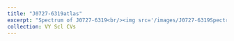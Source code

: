 ```yaml
---
title: "J0727-6319atlas"
excerpt: "Spectrum of J0727-6319<br/><img src='/images/J0727-6319Spectrum.png'>"
collection: VY Scl CVs
---
```

